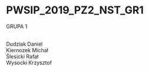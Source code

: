 # PWSIP_2019_PZ2_NST_GR1

GRUPA 1</br></br>

Dudziak Daniel </br>
Kiernozek Michał</br>
Ślesicki Rafał</br>
Wysocki Krzysztof</br>
